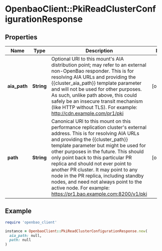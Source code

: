 # OpenbaoClient::PkiReadClusterConfigurationResponse

## Properties

| Name | Type | Description | Notes |
| ---- | ---- | ----------- | ----- |
| **aia_path** | **String** | Optional URI to this mount&#39;s AIA distribution point; may refer to an external non-OpenBao responder. This is for resolving AIA URLs and providing the {{cluster_aia_path}} template parameter and will not be used for other purposes. As such, unlike path above, this could safely be an insecure transit mechanism (like HTTP without TLS). For example: http://cdn.example.com/pr1/pki | [optional] |
| **path** | **String** | Canonical URI to this mount on this performance replication cluster&#39;s external address. This is for resolving AIA URLs and providing the {{cluster_path}} template parameter but might be used for other purposes in the future. This should only point back to this particular PR replica and should not ever point to another PR cluster. It may point to any node in the PR replica, including standby nodes, and need not always point to the active node. For example: https://pr1.bao.example.com:8200/v1/pki | [optional] |

## Example

```ruby
require 'openbao_client'

instance = OpenbaoClient::PkiReadClusterConfigurationResponse.new(
  aia_path: null,
  path: null
)
```

